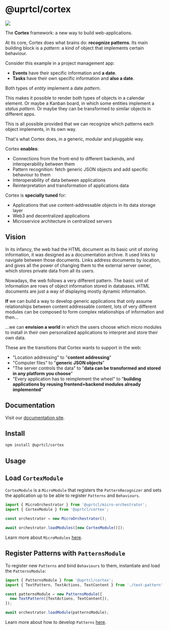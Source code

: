 # @uprtcl/cortex

[![](https://img.shields.io/npm/v/@uprtcl/cortex)](https://www.npmjs.com/package/@uprtcl/cortex)

The **Cortex** framework: a new way to build web-applications.

At its core, Cortex does what brains do: **recognize patterns**. Its main building block is a _pattern_: a kind of object that implements certain behaviour.

Consider this example in a project management app:

- **Events** have their specific information and **a date**.
- **Tasks** have their own specific information and **also a date**.

Both types of _entity_ implement a date _pattern_.

This makes it possible to render both types of objects in a calendar element. Or maybe a Kanban board, in which some entities implement a _status pattern_. Or maybe they can be transformed to similar objects in different apps.

This is all possible provided that we can recognize which patterns each object implements, in its own way.

That's what Cortex does, in a generic, modular and pluggable way.

Cortex **enables**:

- Connections from the front-end to different backends, and interoperability between them
- Pattern recognition: fetch generic JSON objects and add specific behaviour to them
- Interoperability of data between applications
- Reinterpretation and transformation of applications data

Cortex is **specially tuned** for:

- Applications that use content-addressable objects in its data storage layer
- Web3 and decentralized applications
- Microservice architecture in centralized servers

## Vision

In its infancy, the web had the HTML document as its basic unit of storing information, it was designed as a documentation archive. It used links to navigate between those documents. Links address documents by location, and gives all the power of changing them to the external server owner, which stores private data from all its users.

Nowadays, the web follows a very different pattern. The basic unit of information are rows of object information stored in databases. HTML documents are just a way of displaying mostly dynamic information.

**If** we can build a way to develop generic applications that only assume relationships between content addressable content, lots of very different modules can be composed to form complex relationships of information and then...

...we can **envision a world** in which the users choose which micro modules to install in their own personalized applications to interpret and store their own data.

These are the transitions that Cortex wants to support in the web:

- "Location addressing" to "**content addressing**"
- "Computer files" to "**generic JSON objects**"
- "The server controls the data" to "**data can be transformed and stored in any platform **you** choose**"
- "Every application has to reimplement the wheel" to "**building applications by reusing frontend+backend modules already implemented**"

## Documentation

Visit our [documentation site](https://uprtcl.github.io/js-uprtcl).

## Install

```bash
npm install @uprtcl/cortex
```

## Usage

## Load `CortexModule`

`CortexModule` is a `MicroModule` that registers the `PatternRecognizer` and sets the application up to be able to register `Patterns` and `Behaviours`.

```ts
import { MicroOrchestrator } from '@uprtcl/micro-orchestrator';
import { CortexModule } from '@uprtcl/cortex';

const orchestrator = new MicroOrchestrator();

await orchestrator.loadModules([new CortexModule()]);
```

Learn more about `MicroModules` [here](https://uprtcl.github.io/js-uprtcl/guides/use/installing-the-micro-orchestrator).

## Register Patterns with `PatternsModule`

To register new `Patterns` and bind `Behaviours` to them, instantiate and load the `PatternsModule`:

```ts
import { PatternsModule } from '@uprtcl/cortex';
import { TextPattern, TextActions, TextContent } from './text-pattern';

const patternsModule = new PatternsModule([
  new TextPattern([TextActions, TextContent]),
]);

await orchestrator.loadModule(patternsModule);
```

Learn more about how to develop `Patterns` [here](https://uprtcl.github.io/js-uprtcl/guides/cortex/building-blocks/patterns).
